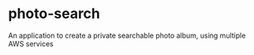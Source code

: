 # photo-search

An application to create a private searchable photo album, using multiple AWS services
